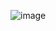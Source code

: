 ![image](https://github.com/ahmedafd177/NetworkingCNNA/assets/169435448/3048d7a7-58e0-40fa-8aaf-3e9caf8d3b6e)
